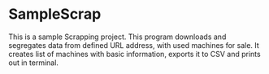 # SampleScrap
This is a sample Scrapping project. 
This program downloads and segregates data from defined URL address, with used machines for sale.
It creates list of machines with basic information, exports it to CSV and prints out in terminal.


